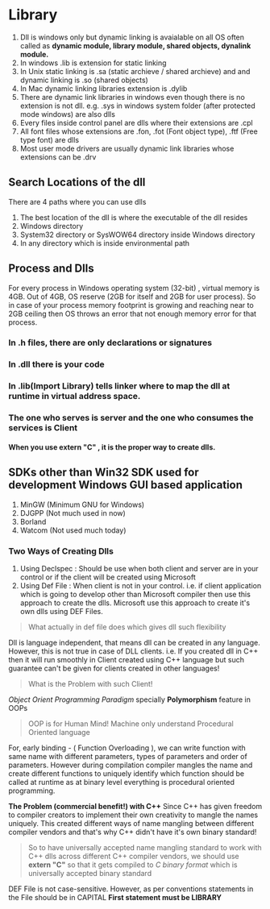 # Library
1. Dll is windows only but dynamic linking is avaialable on all OS often called as **dynamic module, library module, shared objects, dynalink module.**
2. In windows .lib is extension for static linking
3. In Unix static linking is .sa (static archieve / shared archieve) and and dynamic linking is .so (shared objects)
4. In Mac dynamic linking libraries extension is .dylib
5. There are dynamic link libraries in windows even though there is no extension is not dll.
   e.g. .sys in windows system folder (after protected mode windows) are also dlls
6. Every files inside control panel are dlls where their extensions are .cpl
7. All font files whose extensions are .fon, .fot (Font object type), .ftf (Free type font) are dlls
8. Most user mode drivers are usually dynamic link libraries whose extensions can be .drv

## Search Locations of the dll
There are 4 paths where you can use dlls
1. The best location of the dll is where the executable of the dll resides
2. Windows directory
3. System32 directory or SysWOW64 directory inside Windows directory 
4. In any directory which is inside environmental path

## Process and Dlls
For every process in Windows operating system (32-bit) , virtual memory is 4GB. Out of 4GB, OS reserve (2GB for itself and 2GB for user process). So in case of your process memory footprint is growing and reaching near to 2GB ceiling then OS throws an error that not enough memory error for that process.

### In .h files, there are only declarations or signatures
### In .dll there is your code
### In .lib(Import Library) tells linker where to map the dll at runtime in virtual address space.
### The one who serves is server and the one who consumes the services is Client

#### When you use extern "C" , it is the proper way to create dlls.

## SDKs other than Win32 SDK used for development Windows GUI based application
1. MinGW (Minimum GNU for Windows)
2. DJGPP (Not much used in now)
3. Borland
4. Watcom (Not used much today)

### Two Ways of Creating Dlls
1. Using Declspec : Should be use when both client and server are in your control or if the client will be created using Microsoft
2. Using Def File : When client is not in your control. i.e. if client application which is going to develop other than Microsoft compiler then use this approach to create the dlls. Microsoft use this approach to create it's own dlls using DEF Files.

> What actually in def file does which gives dll such flexibility

Dll is language independent, that means dll can be created in any language.
However, this is not true in case of DLL clients. i.e. If you created dll in C++ then it will run smoothly in Client created using C++ language but such guarantee can't be given for clients created in other languages!

> What is the Problem with such Client!

*Object Orient Programming Paradigm* specially **Polymorphism** feature in OOPs
> OOP is for Human Mind! Machine only understand Procedural Oriented language 

For, early binding - ( Function Overloading ), we can write function with same name with different parameters, types of parameters and order of parameters.
However during compilation compiler mangles the name and create different functions to uniquely identify which function should be called at runtime as at binary level everything is procedural oriented programming.

**The Problem (commercial benefit!) with C++**
Since C++ has given freedom to compiler creators to implement their own creativity to mangle the names uniquely. This created different ways of name mangling between different compiler vendors and that's why C++ didn't have it's own binary standard!

> So to have universally accepted name mangling standard to work with C++ dlls across different C++ compiler vendors, we should use **extern "C"** so that it gets compiled to *C binary format* which is universally accepted binary standard  


DEF File is not case-sensitive. However, as per conventions statements in the File should be in CAPITAL
**First statement must be LIBRARY**
